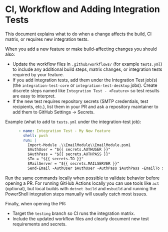 # CI, Workflow and Adding Integration Tests

This document explains what to do when a change affects the build, CI matrix, or requires new
integration tests.

When you add a new feature or make build-affecting changes you should also:

- Update the workflow files in `.github/workflows/` (for example `tests.yml`) to include any
  additional build steps, matrix changes, or integration tests required by your feature.
- If you add integration tests, add them under the Integration Test job(s) (the `integration-test-core`
  or `integration-test-desktop` jobs). Create discrete steps named like `Integration Test - <Feature>`
  so test results are easy to interpret.
- If the new test requires repository secrets (SMTP credentials, test recipients, etc.), list them in
  your PR and ask a repository maintainer to add them to GitHub Settings → Secrets.

Example (what to add to `tests.yml` under the integration-test job):

```yaml
      - name: Integration Test - My New Feature
        shell: pwsh
        run: |
          Import-Module .\\EmailModule\\EmailModule.psm1
          $AuthUser = "${{ secrets.AUTHUSER }}"
          $AuthPass = "${{ secrets.AUTHPASS }}"
          $To = "${{ secrets.TO }}"
          $MailServer = "${{ secrets.MAILSERVER }}"
          Send-Email -AuthUser $AuthUser -AuthPass $AuthPass -EmailTo $To -EmailFrom $AuthUser -SmtpServer $MailServer
```

Run the same commands locally when possible to validate behavior before opening a PR. For running
GitHub Actions locally you can use tools like `act` (optional), but local builds with `dotnet build` and
`msbuild` and running the PowerShell integration steps manually will usually catch most issues.

Finally, when opening the PR:

- Target the `testing` branch so CI runs the integration matrix.
- Include the updated workflow files and clearly document new test requirements and secrets.

